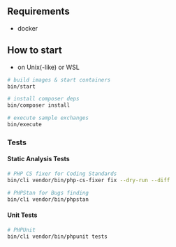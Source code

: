 ## Requirements
* docker

## How to start
* on Unix(-like) or WSL
```bash
# build images & start containers
bin/start

# install composer deps
bin/composer install

# execute sample exchanges
bin/execute
```

### Tests
#### Static Analysis Tests
```bash
# PHP CS fixer for Coding Standards
bin/cli vendor/bin/php-cs-fixer fix --dry-run --diff

# PHPStan for Bugs finding
bin/cli vendor/bin/phpstan
```
#### Unit Tests
```bash
# PHPUnit
bin/cli vendor/bin/phpunit tests
```
